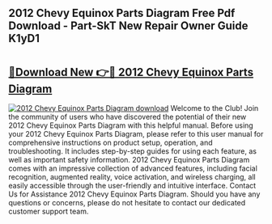 ## 2012 Chevy Equinox Parts Diagram Free Pdf Download - Part-SkT New Repair Owner Guide K1yD1

# <h2><a href="http://dfhl23.blite.top/?on=2012+Chevy+Equinox+Parts+Diagram">🔗Download New 👉🔴 2012 Chevy Equinox Parts Diagram</a></h2>

[![2012 Chevy Equinox Parts Diagram download](https://i.imgur.com/lujVjoI.png)](http://dfhl23.blite.top/?on=2012+Chevy+Equinox+Parts+Diagram)
Welcome to the Club! Join the community of users who have discovered the potential of their new 2012 Chevy Equinox Parts Diagram with this helpful manual. Before using your 2012 Chevy Equinox Parts Diagram, please refer to this user manual for comprehensive instructions on product setup, operation, and troubleshooting. It includes step-by-step guides for using each feature, as well as important safety information. 2012 Chevy Equinox Parts Diagram comes with an impressive collection of advanced features, including facial recognition, augmented reality, voice activation, and wireless charging, all easily accessible through the user-friendly and intuitive interface. Contact Us for Assistance 2012 Chevy Equinox Parts Diagram. Should you have any questions or concerns, please do not hesitate to contact our dedicated customer support team.
